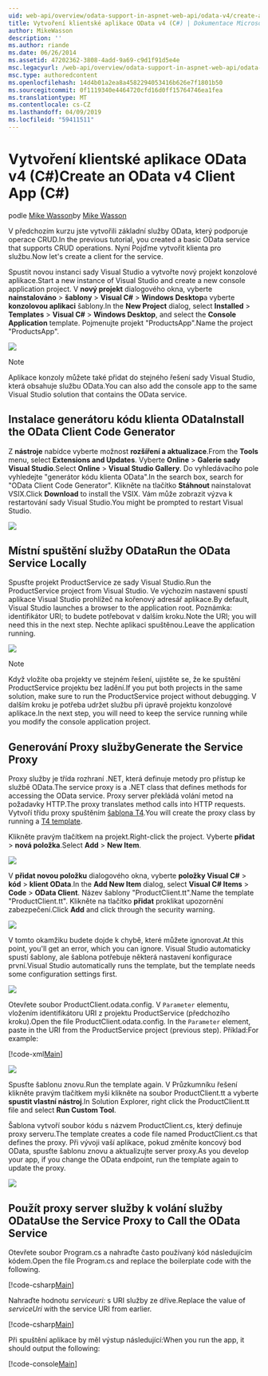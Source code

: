 ```yaml
---
uid: web-api/overview/odata-support-in-aspnet-web-api/odata-v4/create-an-odata-v4-client-app
title: Vytvoření klientské aplikace OData v4 (C#) | Dokumentace Microsoftu
author: MikeWasson
description: ''
ms.author: riande
ms.date: 06/26/2014
ms.assetid: 47202362-3808-4add-9a69-c9d1f91d5e4e
msc.legacyurl: /web-api/overview/odata-support-in-aspnet-web-api/odata-v4/create-an-odata-v4-client-app
msc.type: authoredcontent
ms.openlocfilehash: 14d4b01a2ea8a4582294053416b626e7f1801b50
ms.sourcegitcommit: 0f1119340e4464720cfd16d0ff15764746ea1fea
ms.translationtype: MT
ms.contentlocale: cs-CZ
ms.lasthandoff: 04/09/2019
ms.locfileid: "59411511"
---
```

# <a name="create-an-odata-v4-client-app-c"></a><span data-ttu-id="ec0fa-102">Vytvoření klientské aplikace OData v4 (C#)</span><span class="sxs-lookup"><span data-stu-id="ec0fa-102">Create an OData v4 Client App (C#)</span></span>

<span data-ttu-id="ec0fa-103">podle [Mike Wasson](https://github.com/MikeWasson)</span><span class="sxs-lookup"><span data-stu-id="ec0fa-103">by [Mike Wasson](https://github.com/MikeWasson)</span></span>

<span data-ttu-id="ec0fa-104">V předchozím kurzu jste vytvořili základní služby OData, který podporuje operace CRUD.</span><span class="sxs-lookup"><span data-stu-id="ec0fa-104">In the previous tutorial, you created a basic OData service that supports CRUD operations.</span></span> <span data-ttu-id="ec0fa-105">Nyní Pojďme vytvořit klienta pro službu.</span><span class="sxs-lookup"><span data-stu-id="ec0fa-105">Now let's create a client for the service.</span></span>

<span data-ttu-id="ec0fa-106">Spustit novou instanci sady Visual Studio a vytvořte nový projekt konzolové aplikace.</span><span class="sxs-lookup"><span data-stu-id="ec0fa-106">Start a new instance of Visual Studio and create a new console application project.</span></span> <span data-ttu-id="ec0fa-107">V **nový projekt** dialogového okna, vyberte **nainstalováno** &gt; **šablony** &gt; **Visual C#** &gt; **Windows Desktop**a vyberte **konzolovou aplikaci** šablony.</span><span class="sxs-lookup"><span data-stu-id="ec0fa-107">In the **New Project** dialog, select **Installed** &gt; **Templates** &gt; **Visual C#** &gt; **Windows Desktop**, and select the **Console Application** template.</span></span> <span data-ttu-id="ec0fa-108">Pojmenujte projekt &quot;ProductsApp&quot;.</span><span class="sxs-lookup"><span data-stu-id="ec0fa-108">Name the project &quot;ProductsApp&quot;.</span></span>

![](create-an-odata-v4-client-app/_static/image1.png)

> [!NOTE]
> <span data-ttu-id="ec0fa-109">Aplikace konzoly můžete také přidat do stejného řešení sady Visual Studio, která obsahuje službu OData.</span><span class="sxs-lookup"><span data-stu-id="ec0fa-109">You can also add the console app to the same Visual Studio solution that contains the OData service.</span></span>


## <a name="install-the-odata-client-code-generator"></a><span data-ttu-id="ec0fa-110">Instalace generátoru kódu klienta OData</span><span class="sxs-lookup"><span data-stu-id="ec0fa-110">Install the OData Client Code Generator</span></span>

<span data-ttu-id="ec0fa-111">Z **nástroje** nabídce vyberte možnost **rozšíření a aktualizace**.</span><span class="sxs-lookup"><span data-stu-id="ec0fa-111">From the **Tools** menu, select **Extensions and Updates**.</span></span> <span data-ttu-id="ec0fa-112">Vyberte **Online** &gt; **Galerie sady Visual Studio**.</span><span class="sxs-lookup"><span data-stu-id="ec0fa-112">Select **Online** &gt; **Visual Studio Gallery**.</span></span> <span data-ttu-id="ec0fa-113">Do vyhledávacího pole vyhledejte &quot;generátor kódu klienta OData&quot;.</span><span class="sxs-lookup"><span data-stu-id="ec0fa-113">In the search box, search for &quot;OData Client Code Generator&quot;.</span></span> <span data-ttu-id="ec0fa-114">Klikněte na tlačítko **Stáhnout** nainstalovat VSIX.</span><span class="sxs-lookup"><span data-stu-id="ec0fa-114">Click **Download** to install the VSIX.</span></span> <span data-ttu-id="ec0fa-115">Vám může zobrazit výzva k restartování sady Visual Studio.</span><span class="sxs-lookup"><span data-stu-id="ec0fa-115">You might be prompted to restart Visual Studio.</span></span>

[![](create-an-odata-v4-client-app/_static/image3.png)](create-an-odata-v4-client-app/_static/image2.png)

## <a name="run-the-odata-service-locally"></a><span data-ttu-id="ec0fa-116">Místní spuštění služby OData</span><span class="sxs-lookup"><span data-stu-id="ec0fa-116">Run the OData Service Locally</span></span>

<span data-ttu-id="ec0fa-117">Spusťte projekt ProductService ze sady Visual Studio.</span><span class="sxs-lookup"><span data-stu-id="ec0fa-117">Run the ProductService project from Visual Studio.</span></span> <span data-ttu-id="ec0fa-118">Ve výchozím nastavení spustí aplikace Visual Studio prohlížeč na kořenový adresář aplikace.</span><span class="sxs-lookup"><span data-stu-id="ec0fa-118">By default, Visual Studio launches a browser to the application root.</span></span> <span data-ttu-id="ec0fa-119">Poznámka: identifikátor URI; to budete potřebovat v dalším kroku.</span><span class="sxs-lookup"><span data-stu-id="ec0fa-119">Note the URI; you will need this in the next step.</span></span> <span data-ttu-id="ec0fa-120">Nechte aplikaci spuštěnou.</span><span class="sxs-lookup"><span data-stu-id="ec0fa-120">Leave the application running.</span></span>

![](create-an-odata-v4-client-app/_static/image4.png)

> [!NOTE]
> <span data-ttu-id="ec0fa-121">Když vložíte oba projekty ve stejném řešení, ujistěte se, že ke spuštění ProductService projektu bez ladění.</span><span class="sxs-lookup"><span data-stu-id="ec0fa-121">If you put both projects in the same solution, make sure to run the ProductService project without debugging.</span></span> <span data-ttu-id="ec0fa-122">V dalším kroku je potřeba udržet službu při úpravě projektu konzolové aplikace.</span><span class="sxs-lookup"><span data-stu-id="ec0fa-122">In the next step, you will need to keep the service running while you modify the console application project.</span></span>


## <a name="generate-the-service-proxy"></a><span data-ttu-id="ec0fa-123">Generování Proxy služby</span><span class="sxs-lookup"><span data-stu-id="ec0fa-123">Generate the Service Proxy</span></span>

<span data-ttu-id="ec0fa-124">Proxy služby je třída rozhraní .NET, která definuje metody pro přístup ke službě OData.</span><span class="sxs-lookup"><span data-stu-id="ec0fa-124">The service proxy is a .NET class that defines methods for accessing the OData service.</span></span> <span data-ttu-id="ec0fa-125">Proxy server překládá volání metod na požadavky HTTP.</span><span class="sxs-lookup"><span data-stu-id="ec0fa-125">The proxy translates method calls into HTTP requests.</span></span> <span data-ttu-id="ec0fa-126">Vytvoří třídu proxy spuštěním [šablona T4](https://msdn.microsoft.com/library/bb126445.aspx).</span><span class="sxs-lookup"><span data-stu-id="ec0fa-126">You will create the proxy class by running a [T4 template](https://msdn.microsoft.com/library/bb126445.aspx).</span></span>

<span data-ttu-id="ec0fa-127">Klikněte pravým tlačítkem na projekt.</span><span class="sxs-lookup"><span data-stu-id="ec0fa-127">Right-click the project.</span></span> <span data-ttu-id="ec0fa-128">Vyberte **přidat** &gt; **nová položka**.</span><span class="sxs-lookup"><span data-stu-id="ec0fa-128">Select **Add** &gt; **New Item**.</span></span>

![](create-an-odata-v4-client-app/_static/image5.png)

<span data-ttu-id="ec0fa-129">V **přidat novou položku** dialogového okna, vyberte **položky Visual C#** &gt; **kód** &gt; **klient OData**.</span><span class="sxs-lookup"><span data-stu-id="ec0fa-129">In the **Add New Item** dialog, select **Visual C# Items** &gt; **Code** &gt; **OData Client**.</span></span> <span data-ttu-id="ec0fa-130">Název šablony &quot;ProductClient.tt&quot;.</span><span class="sxs-lookup"><span data-stu-id="ec0fa-130">Name the template &quot;ProductClient.tt&quot;.</span></span> <span data-ttu-id="ec0fa-131">Klikněte na tlačítko **přidat** proklikat upozornění zabezpečení.</span><span class="sxs-lookup"><span data-stu-id="ec0fa-131">Click **Add** and click through the security warning.</span></span>

[![](create-an-odata-v4-client-app/_static/image7.png)](create-an-odata-v4-client-app/_static/image6.png)

<span data-ttu-id="ec0fa-132">V tomto okamžiku budete dojde k chybě, které můžete ignorovat.</span><span class="sxs-lookup"><span data-stu-id="ec0fa-132">At this point, you'll get an error, which you can ignore.</span></span> <span data-ttu-id="ec0fa-133">Visual Studio automaticky spustí šablony, ale šablona potřebuje některá nastavení konfigurace první.</span><span class="sxs-lookup"><span data-stu-id="ec0fa-133">Visual Studio automatically runs the template, but the template needs some configuration settings first.</span></span>

[![](create-an-odata-v4-client-app/_static/image9.png)](create-an-odata-v4-client-app/_static/image8.png)

<span data-ttu-id="ec0fa-134">Otevřete soubor ProductClient.odata.config. V `Parameter` elementu, vložením identifikátoru URI z projektu ProductService (předchozího kroku).</span><span class="sxs-lookup"><span data-stu-id="ec0fa-134">Open the file ProductClient.odata.config. In the `Parameter` element, paste in the URI from the ProductService project (previous step).</span></span> <span data-ttu-id="ec0fa-135">Příklad:</span><span class="sxs-lookup"><span data-stu-id="ec0fa-135">For example:</span></span>

[!code-xml[Main](create-an-odata-v4-client-app/samples/sample1.xml)]

[![](create-an-odata-v4-client-app/_static/image11.png)](create-an-odata-v4-client-app/_static/image10.png)

<span data-ttu-id="ec0fa-136">Spusťte šablonu znovu.</span><span class="sxs-lookup"><span data-stu-id="ec0fa-136">Run the template again.</span></span> <span data-ttu-id="ec0fa-137">V Průzkumníku řešení klikněte pravým tlačítkem myši klikněte na soubor ProductClient.tt a vyberte **spustit vlastní nástroj**.</span><span class="sxs-lookup"><span data-stu-id="ec0fa-137">In Solution Explorer, right click the ProductClient.tt file and select **Run Custom Tool**.</span></span>

<span data-ttu-id="ec0fa-138">Šablona vytvoří soubor kódu s názvem ProductClient.cs, který definuje proxy serveru.</span><span class="sxs-lookup"><span data-stu-id="ec0fa-138">The template creates a code file named ProductClient.cs that defines the proxy.</span></span> <span data-ttu-id="ec0fa-139">Při vývoji vaší aplikace, pokud změníte koncový bod OData, spusťte šablonu znovu a aktualizujte server proxy.</span><span class="sxs-lookup"><span data-stu-id="ec0fa-139">As you develop your app, if you change the OData endpoint, run the template again to update the proxy.</span></span>

![](create-an-odata-v4-client-app/_static/image12.png)

## <a name="use-the-service-proxy-to-call-the-odata-service"></a><span data-ttu-id="ec0fa-140">Použít proxy server služby k volání služby OData</span><span class="sxs-lookup"><span data-stu-id="ec0fa-140">Use the Service Proxy to Call the OData Service</span></span>

<span data-ttu-id="ec0fa-141">Otevřete soubor Program.cs a nahraďte často používaný kód následujícím kódem.</span><span class="sxs-lookup"><span data-stu-id="ec0fa-141">Open the file Program.cs and replace the boilerplate code with the following.</span></span>

[!code-csharp[Main](create-an-odata-v4-client-app/samples/sample2.cs)]

<span data-ttu-id="ec0fa-142">Nahraďte hodnotu *serviceuri:* s URI služby ze dříve.</span><span class="sxs-lookup"><span data-stu-id="ec0fa-142">Replace the value of *serviceUri* with the service URI from earlier.</span></span>

[!code-csharp[Main](create-an-odata-v4-client-app/samples/sample3.cs)]

<span data-ttu-id="ec0fa-143">Při spuštění aplikace by měl výstup následující:</span><span class="sxs-lookup"><span data-stu-id="ec0fa-143">When you run the app, it should output the following:</span></span>

[!code-console[Main](create-an-odata-v4-client-app/samples/sample4.cmd)]
